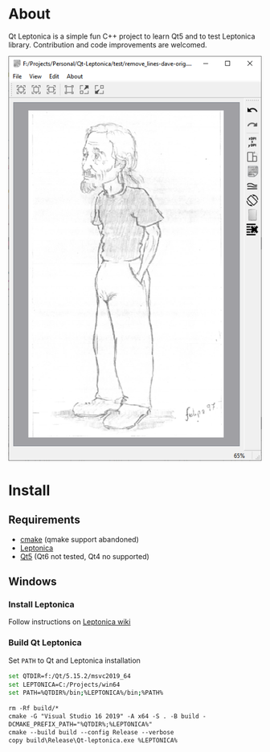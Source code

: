 # About
Qt Leptonica is a simple fun C++ project to learn Qt5 and to test Leptonica library. Contribution and code improvements are welcomed.

![screenshot](test/Qt-leptonica.png)

# Install

## Requirements

* [cmake](https://cmake.org/) (qmake support abandoned)
* [Leptonica](https://github.com/DanBloomberg/leptonica)
* [Qt5](https://www.qt.io/download-open-source) (Qt6 not tested, Qt4 no supported)

## Windows

### Install Leptonica

Follow instructions on [Leptonica wiki](https://github.com/DanBloomberg/leptonica/wiki#windows)

### Build Qt Leptonica

Set `PATH` to Qt and Leptonica installation

```sh
set QTDIR=f:/Qt/5.15.2/msvc2019_64
set LEPTONICA=C:/Projects/win64
set PATH=%QTDIR%/bin;%LEPTONICA%/bin;%PATH%
```

```
rm -Rf build/*
cmake -G "Visual Studio 16 2019" -A x64 -S . -B build -DCMAKE_PREFIX_PATH="%QTDIR%;%LEPTONICA%"
cmake --build build --config Release --verbose
copy build\Release\Qt-leptonica.exe %LEPTONICA%
```
